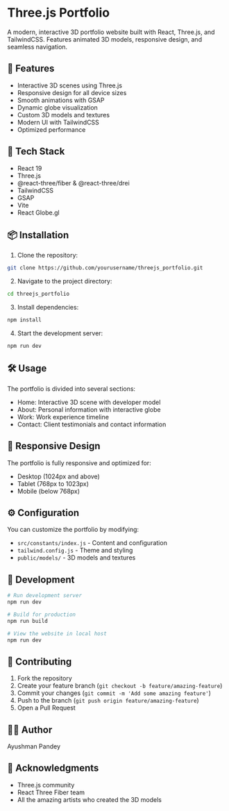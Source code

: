 # Three.js Portfolio

A modern, interactive 3D portfolio website built with React, Three.js, and TailwindCSS. Features animated 3D models, responsive design, and seamless navigation.

## 🌟 Features

- Interactive 3D scenes using Three.js
- Responsive design for all device sizes
- Smooth animations with GSAP
- Dynamic globe visualization
- Custom 3D models and textures
- Modern UI with TailwindCSS
- Optimized performance

## 🚀 Tech Stack

- React 19
- Three.js
- @react-three/fiber & @react-three/drei
- TailwindCSS
- GSAP
- Vite
- React Globe.gl

## 📦 Installation

1. Clone the repository:
```bash
git clone https://github.com/yourusername/threejs_portfolio.git
```

2. Navigate to the project directory:
```bash
cd threejs_portfolio
```

3. Install dependencies:
```bash
npm install
```

4. Start the development server:
```bash
npm run dev
```

## 🛠️ Usage

The portfolio is divided into several sections:
- Home: Interactive 3D scene with developer model
- About: Personal information with interactive globe
- Work: Work experience timeline
- Contact: Client testimonials and contact information

## 📱 Responsive Design

The portfolio is fully responsive and optimized for:
- Desktop (1024px and above)
- Tablet (768px to 1023px)
- Mobile (below 768px)

## ⚙️ Configuration

You can customize the portfolio by modifying:
- `src/constants/index.js` - Content and configuration
- `tailwind.config.js` - Theme and styling
- `public/models/` - 3D models and textures

## 🔧 Development

```bash
# Run development server
npm run dev

# Build for production
npm run build

# View the website in local host
npm run dev
```

## 🤝 Contributing

1. Fork the repository
2. Create your feature branch (`git checkout -b feature/amazing-feature`)
3. Commit your changes (`git commit -m 'Add some amazing feature'`)
4. Push to the branch (`git push origin feature/amazing-feature`)
5. Open a Pull Request

## 👨‍💻 Author

Ayushman Pandey

## 🙏 Acknowledgments

- Three.js community
- React Three Fiber team
- All the amazing artists who created the 3D models
